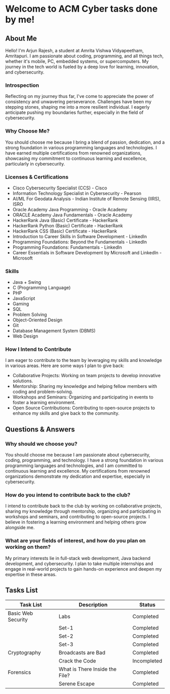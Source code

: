 # Welcome to ACM Cyber tasks done by me!

## About Me

Hello! I'm Arjun Rajesh, a student at Amrita Vishwa Vidyapeetham, Amritapuri. I am passionate about coding, programming, and all things tech, whether it's mobile, PC, embedded systems, or supercomputers. My journey in the tech world is fueled by a deep love for learning, innovation, and cybersecurity.

### Introspection

Reflecting on my journey thus far, I've come to appreciate the power of consistency and unwavering perseverance. Challenges have been my stepping stones, shaping me into a more resilient individual. I eagerly anticipate pushing my boundaries further, especially in the field of cybersecurity.

### Why Choose Me?

You should choose me because I bring a blend of passion, dedication, and a strong foundation in various programming languages and technologies. I have earned multiple certifications from renowned organizations, showcasing my commitment to continuous learning and excellence, particularly in cybersecurity.

### Licenses & Certifications

- Cisco Cybersecurity Specialist (CCS) - Cisco
- Information Technology Specialist in Cybersecurity - Pearson
- AI/ML For Geodata Analysis - Indian Institute of Remote Sensing (IIRS), ISRO
- Oracle Academy Java Programming - Oracle Academy
- ORACLE Academy Java Fundamentals - Oracle Academy
- HackerRank Java (Basic) Certificate - HackerRank
- HackerRank Python (Basic) Certificate - HackerRank
- HackerRank CSS (Basic) Certificate - HackerRank
- Introduction to Career Skills in Software Development - LinkedIn
- Programming Foundations: Beyond the Fundamentals - LinkedIn
- Programming Foundations: Fundamentals - LinkedIn
- Career Essentials in Software Development by Microsoft and LinkedIn - Microsoft

### Skills

- Java + Swing
- C (Programming Language)
- PHP
- JavaScript
- Gaming
- SQL
- Problem Solving
- Object-Oriented Design
- Git
- Database Management System (DBMS)
- Web Design

### How I Intend to Contribute

I am eager to contribute to the team by leveraging my skills and knowledge in various areas. Here are some ways I plan to give back:

- Collaborative Projects: Working on team projects to develop innovative solutions.
- Mentorship: Sharing my knowledge and helping fellow members with coding and problem-solving.
- Workshops and Seminars: Organizing and participating in events to foster a learning environment.
- Open Source Contributions: Contributing to open-source projects to enhance my skills and give back to the community.

## Questions & Answers

### Why should we choose you?

You should choose me because I am passionate about cybersecurity, coding, programming, and technology. I have a strong foundation in various programming languages and technologies, and I am committed to continuous learning and excellence. My certifications from renowned organizations demonstrate my dedication and expertise, especially in cybersecurity.

### How do you intend to contribute back to the club?

I intend to contribute back to the club by working on collaborative projects, sharing my knowledge through mentorship, organizing and participating in workshops and seminars, and contributing to open-source projects. I believe in fostering a learning environment and helping others grow alongside me.

### What are your fields of interest, and how do you plan on working on them?

My primary interests lie in full-stack web development, Java backend development, and cybersecurity. I plan to take multiple internships and engage in real-world projects to gain hands-on experience and deepen my expertise in these areas.

## Tasks List

| Task List | Description | Status |
|-----------|-------------|--------|
| Basic Web Security | Labs | Completed |
|  | Set-1 | Completed |
|  | Set-2 | Completed |
|  | Set-3 | Completed |
| Cryptography | Broadcasts are Bad | Completed |
|  | Crack the Code | Incompleted |
| Forensics | What is There Inside the File? | Completed |
|  | Serene Escape | Completed |

